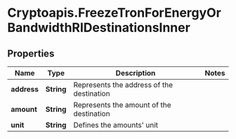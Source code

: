 # Cryptoapis.FreezeTronForEnergyOrBandwidthRIDestinationsInner

## Properties

Name | Type | Description | Notes
------------ | ------------- | ------------- | -------------
**address** | **String** | Represents the address of the destination | 
**amount** | **String** | Represents the amount of the destination | 
**unit** | **String** | Defines the amounts&#39; unit | 


